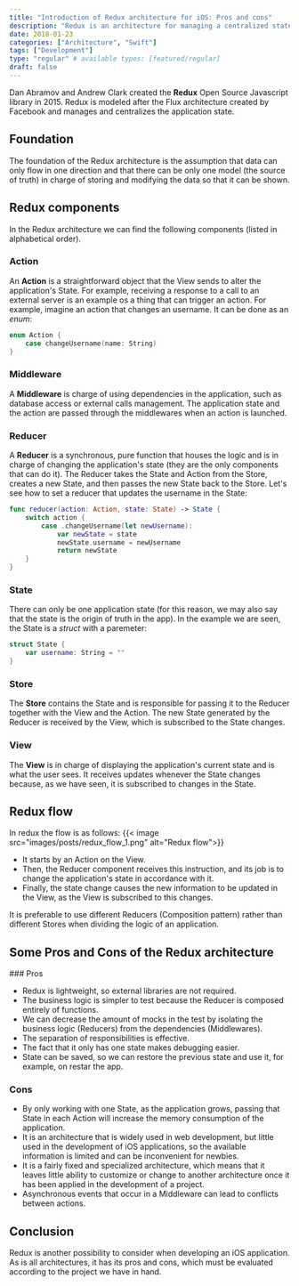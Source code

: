 ```yaml
---
title: "Introduction of Redux architecture for iOS: Pros and cons"
description: "Redux is an architecture for managing a centralized state and unidirectional data flow. It is commonly used in web development but is also gaining popularity in iOS development."
date: 2018-01-23
categories: ["Architecture", "Swift"]
tags: ["Development"]
type: "regular" # available types: [featured/regular]
draft: false
---
```


Dan Abramov and Andrew Clark created the **Redux** Open Source Javascript library in 2015. Redux is modeled after the Flux architecture created by Facebook and manages and centralizes the application state.
## Foundation
The foundation of the Redux architecture is the assumption that data can only flow in one direction and that there can be only one model (the source of truth) in charge of storing and modifying the data so that it can be shown.
## Redux components
In the Redux architecture we can find the following components (listed in alphabetical order).
### Action
An **Action** is a straightforward object that the View sends to alter the application's State. For example, receiving a response to a call to an external server is an example os a thing that can trigger an action.
For example, imagine an action that changes an username. It can be done as an *enum*:

```swift
enum Action {
    case changeUsername(name: String)
}
```

### Middleware
A **Middleware** is charge of using dependencies in the application, such as database access or external calls management. The application state and the action are passed through the middlewares when an action is launched.

### Reducer
A **Reducer** is a synchronous, pure function that houses the logic and is in charge of changing the application's state (they are the only components that can do it). The Reducer takes the State and Action from the Store, creates a new State, and then passes the new State back to the Store.
Let's see how to set a reducer that updates the username in the State:
```swift
func reducer(action: Action, state: State) -> State {
    switch action {
        case .changeUsername(let newUsername): 
            var newState = state
            newState.username = newUsername
            return newState
    }
}
```

### State
There can only be one application state (for this reason, we may also say that the state is the origin of truth in the app).
In the example we are seen, the State is a *struct* with a paremeter:
```swift
struct State {
    var username: String = ""
}
```
### Store
The **Store** contains the State and is responsible for passing it to the Reducer together with the View and the Action. The new State generated by the Reducer is received by the View, which is subscribed to the State changes.

### View
The **View** is in charge of displaying the application's current state and is what the user sees. It receives updates whenever the State changes because, as we have seen, it is subscribed to changes in the State.

## Redux flow
In redux the flow is as follows:
{{< image src="images/posts/redux_flow_1.png" alt="Redux flow">}}

* It starts by an Action on the View.
* Then, the Reducer component receives this instruction, and its job is to change the application's state in accordance with it.
* Finally, the state change causes the new information to be updated in the View, as the View is subscribed to this changes.

 It is preferable to use different Reducers (Composition pattern) rather than different Stores when dividing the logic of an application.

## Some Pros and Cons of the Redux architecture
### Pros
* Redux is lightweight, so external libraries are not required.
* The business logic is simpler to test because the Reducer is composed entirely of functions.
* We can decrease the amount of mocks in the test by isolating the business logic (Reducers) from the dependencies (Middlewares).
* The separation of responsibilities is effective.
* The fact that it only has one state makes debugging easier.
* State can be saved, so we can restore the previous state and use it, for example, on restar the app.

### Cons
* By only working with one State, as the application grows, passing that State in each Action will increase the memory consumption of the application.
* It is an architecture that is widely used in web development, but little used in the development of iOS applications, so the available information is limited and can be inconvenient for newbies.
* It is a fairly fixed and specialized architecture, which means that it leaves little ability to customize or change to another architecture once it has been applied in the development of a project.
* Asynchronous events that occur in a Middleware can lead to conflicts between actions.

## Conclusion
Redux is another possibility to consider when developing an iOS application. As is all architectures, it has its pros and cons, which must be evaluated according to the project we have in hand.

